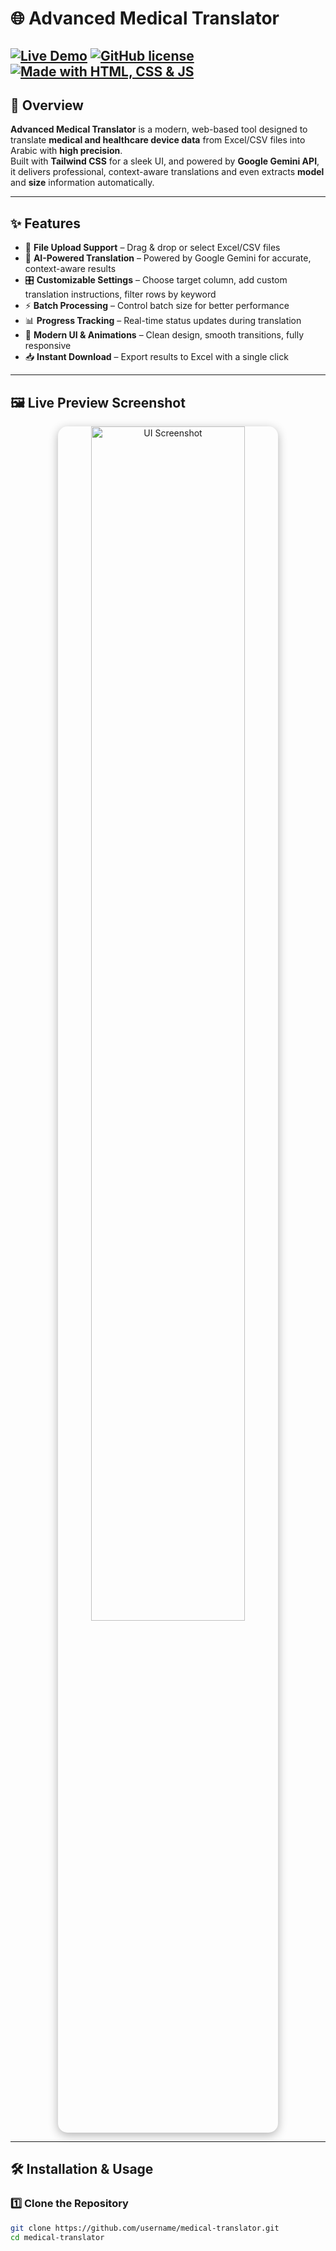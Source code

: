 # 🌐 Advanced Medical Translator



[![Live Demo](https://i.postimg.cc/WznXX23B/Screenshot-2025-09-14-025243.png)](https://abdulrhmanabdulghaffar.github.io/DBM_System/)
[![GitHub license](https://img.shields.io/badge/License-MIT-green?style=for-the-badge)](LICENSE)
[![Made with HTML, CSS & JS](https://img.shields.io/badge/Made%20with-HTML%2CCSS%2CJS-orange?style=for-the-badge)]()
---

## 🚀 Overview
**Advanced Medical Translator** is a modern, web-based tool designed to translate **medical and healthcare device data** from Excel/CSV files into Arabic with **high precision**.  
Built with **Tailwind CSS** for a sleek UI, and powered by **Google Gemini API**, it delivers professional, context-aware translations and even extracts **model** and **size** information automatically.

---

## ✨ Features
- 📂 **File Upload Support** – Drag & drop or select Excel/CSV files  
- 🧠 **AI-Powered Translation** – Powered by Google Gemini for accurate, context-aware results  
- 🎛 **Customizable Settings** – Choose target column, add custom translation instructions, filter rows by keyword  
- ⚡ **Batch Processing** – Control batch size for better performance  
- 📊 **Progress Tracking** – Real-time status updates during translation  
- 🎨 **Modern UI & Animations** – Clean design, smooth transitions, fully responsive  
- 📥 **Instant Download** – Export results to Excel with a single click  

---

## 🖼️ Live Preview Screenshot
<p align="center">
  <a href="https://i.postimg.cc/WznXX23B/Screenshot-2025-09-14-025243.png" target="_blank">
    <img src="https://i.postimg.cc/WznXX23B/Screenshot-2025-09-14-025243.png" alt="UI Screenshot" width="70%" style="border-radius:15px;box-shadow:0px 4px 15px rgba(0,0,0,0.3);transition:transform 0.3s ease-in-out;" onmouseover="this.style.transform='scale(1.05)'" onmouseout="this.style.transform='scale(1)'">
  </a>
</p>

---

## 🛠️ Installation & Usage

### 1️⃣ Clone the Repository
```bash
git clone https://github.com/username/medical-translator.git
cd medical-translator
